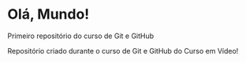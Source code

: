 # Olá, Mundo!
 Primeiro repositório do curso de Git e GitHub

Repositório criado durante o curso de Git e GitHub do Curso em Vídeo!